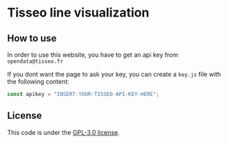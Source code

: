# Tisseo line visualization

## How to use

In order to use this website, you have to get an api key from `opendata@tisseo.fr`

If you dont want the page to ask your key, you can create a `key.js` file with the following content:

```js
const apikey = "INSERT-YOUR-TISSEO-API-KEY-HERE";
```

## License

This code is under the [GPL-3.0 license](https://www.gnu.org/licenses/gpl-3.0.en.html).
